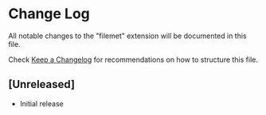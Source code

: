 # Change Log

All notable changes to the "filemet" extension will be documented in this file.

Check [Keep a Changelog](http://keepachangelog.com/) for recommendations on how to structure this file.

## [Unreleased]

- Initial release